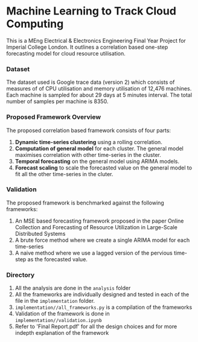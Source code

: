 # Machine Learning to Track Cloud Computing
This is a MEng Electrical & Electronics Engineering Final Year Project for Imperial College London. It outlines a correlation based one-step forecasting model for cloud resource utilisation.

### Dataset
The dataset used is Google trace data (version 2) which consists of measures of of CPU utilisation and memory utilisation of 12,476 machines. Each machine is sampled for about 29 days at 5 minutes interval. The total number of samples per machine is 8350.

### Proposed Framework Overview
The proposed correlation based framework consists of four parts:
1. __Dynamic time-series clustering__ using a rolling correlation.
2. __Computation of general model__ for each cluster. The general model maximises correlation with other time-series in the cluster.
3. __Temporal forecasting__ on the general model using ARIMA models.
4. __Forecast scaling__ to scale the forecasted value on the general model to fit all the other time-series in the cluter.

### Validation
The proposed framework is benchmarked against the following frameworks:
1. An MSE based forecasting framework proposed in the paper Online Collection and Forecasting of Resource Utilization in Large-Scale Distributed Systems
2. A brute force method where we create a single ARIMA model for each time-series
3. A naive method where we use a lagged version of the pervious time-step as the forecasted value.

### Directory
1. All the analysis are done in the `analysis` folder
2. All the frameworks are individually designed and tested in each of the file in the `implementation` folder.
3. `implementation//all_frameworks.py` is a compilation of the frameworks
4. Validation of the framework is done in `implementation//validation.ipynb`
5. Refer to 'Final Report.pdf' for all the design choices and for more indepth explanation of the framework